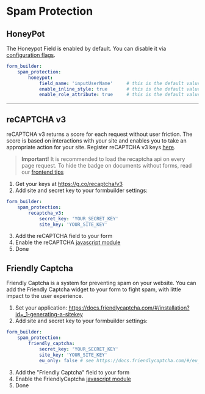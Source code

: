 # Spam Protection

## HoneyPot
The Honeypot Field is enabled by default. You can disable it via [configuration flags](100_ConfigurationFlags.md).

```yaml
form_builder:
    spam_protection:
        honeypot:
            field_name: 'inputUserName'     # this is the default value
            enable_inline_style: true       # this is the default value
            enable_role_attribute: true     # this is the default value and will add the role="presentation" attribute
```

***

## reCAPTCHA v3
reCAPTCHA v3 returns a score for each request without user friction. 
The score is based on interactions with your site and enables you to take an appropriate action for your site. 
Register reCAPTCHA v3 keys [here](https://g.co/recaptcha/v3).

> **Important!** It is recommended to load the recaptcha api on every page request.
> To hide the badge on documents without forms, read our [frontend tips](./90_FrontendTips.md)

1. Get your keys at https://g.co/recaptcha/v3
2. Add site and secret key to your formbuilder settings:

```yaml
form_builder:
    spam_protection:
        recaptcha_v3:
            secret_key: 'YOUR_SECRET_KEY'
            site_key: 'YOUR_SITE_KEY'
```

3. Add the reCAPTCHA field to your form
4. Enable the reCAPTCHA [javascript module](./91_Javascript.md)
4. Done

## Friendly Captcha
Friendly Captcha is a system for preventing spam on your website.
You can add the Friendly Captcha widget to your form to fight spam, with little impact to the user experience.

1. Set your application: https://docs.friendlycaptcha.com/#/installation?id=_1-generating-a-sitekey
2. Add site and secret key to your formbuilder settings:

```yaml
form_builder:
    spam_protection:
        friendly_captcha:
            secret_key: 'YOUR_SECRET_KEY'
            site_key: 'YOUR_SITE_KEY'
            eu_only: false # see https://docs.friendlycaptcha.com/#/eu_endpoint (enterprise only)
```

3. Add the "Friendly Captcha" field to your form
4. Enable the FriendlyCaptcha [javascript module](./91_Javascript.md)
4. Done